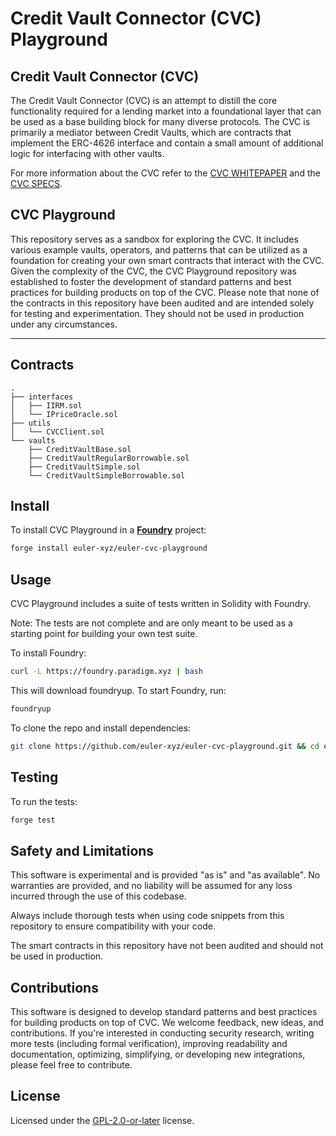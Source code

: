 # Credit Vault Connector (CVC) Playground


## Credit Vault Connector (CVC) 

The Credit Vault Connector (CVC) is an attempt to distill the core functionality required for a lending market into a foundational layer that can be used as a base building block for many diverse protocols. The CVC is primarily a mediator between Credit Vaults, which are contracts that implement the ERC-4626 interface and contain a small amount of additional logic for interfacing with other vaults.

For more information about the CVC refer to the [CVC WHITEPAPER](https://github.com/euler-xyz/euler-cvc/blob/master/docs/whitepaper.md) and the [CVC SPECS](https://github.com/euler-xyz/euler-cvc/blob/master/docs/specs.md).


## CVC Playground

This repository serves as a sandbox for exploring the CVC. It includes various example vaults, operators, and patterns that can be utilized as a foundation for creating your own smart contracts that interact with the CVC. Given the complexity of the CVC, the CVC Playground repository was established to foster the development of standard patterns and best practices for building products on top of the CVC. Please note that none of the contracts in this repository have been audited and are intended solely for testing and experimentation. They should not be used in production under any circumstances.

---

## Contracts

```
.
├── interfaces
│   ├── IIRM.sol
│   └── IPriceOracle.sol
├── utils
│   └── CVCClient.sol
└── vaults
    ├── CreditVaultBase.sol
    ├── CreditVaultRegularBorrowable.sol
    ├── CreditVaultSimple.sol
    └── CreditVaultSimpleBorrowable.sol
```

## Install

To install CVC Playground in a [**Foundry**](https://github.com/foundry-rs/foundry) project:

```sh
forge install euler-xyz/euler-cvc-playground
```

## Usage

CVC Playground includes a suite of tests written in Solidity with Foundry.

Note: The tests are not complete and are only meant to be used as a starting point for building your own test suite.

To install Foundry:

```sh
curl -L https://foundry.paradigm.xyz | bash
```

This will download foundryup. To start Foundry, run:

```sh
foundryup
```

To clone the repo and install dependencies:

```sh
git clone https://github.com/euler-xyz/euler-cvc-playground.git && cd euler-cvc && yarn
```

## Testing

To run the tests:

```sh
forge test
```

## Safety and Limitations

This software is experimental and is provided "as is" and "as available". No warranties are provided, and no liability will be assumed for any loss incurred through the use of this codebase.

Always include thorough tests when using code snippets from this repository to ensure compatibility with your code.

The smart contracts in this repository have not been audited and should not be used in production.

## Contributions

This software is designed to develop standard patterns and best practices for building products on top of CVC. We welcome feedback, new ideas, and contributions. If you're interested in conducting security research, writing more tests (including formal verification), improving readability and documentation, optimizing, simplifying, or developing new integrations, please feel free to contribute.

## License

Licensed under the [GPL-2.0-or-later](/LICENSE) license.
